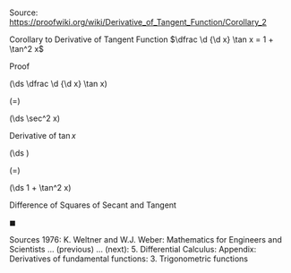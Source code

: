 # 

Source: https://proofwiki.org/wiki/Derivative_of_Tangent_Function/Corollary_2

Corollary to Derivative of Tangent Function
$\dfrac \d {\d x} \tan x = 1 + \tan^2 x$


Proof













\(\ds \dfrac \d {\d x} \tan x\)

\(=\)







\(\ds \sec^2 x\)





Derivative of $\tan x$














\(\ds \)

\(=\)







\(\ds 1 + \tan^2 x\)





Difference of Squares of Secant and Tangent



$\blacksquare$


Sources
1976: K. Weltner and W.J. Weber: Mathematics for Engineers and Scientists ... (previous) ... (next): $5$. Differential Calculus: Appendix: Derivatives of fundamental functions: $3.$ Trigonometric functions




